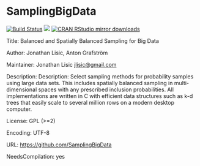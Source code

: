 # SamplingBigData  
[![Build Status](https://travis-ci.org/jlisic/SamplingBigData.svg?branch=master)](https://travis-ci.org/jlisic/SamplingBigData)
[![](http://www.r-pkg.org/badges/version/SamplingBigData)](http://www.r-pkg.org/pkg/SamplingBigData)
[![CRAN RStudio mirror downloads](http://cranlogs.r-pkg.org/badges/SamplingBigData)](http://www.r-pkg.org/pkg/SamplingBigData)


Title: Balanced and Spatially Balanced Sampling for Big Data

Author: Jonathan Lisic, Anton Grafström

Maintainer: Jonathan Lisic <jlisic@gmail.com>

Description: 
Description: Select sampling methods for probability samples using large data sets.  This includes spatially balanced sampling in multi-dimensional spaces with any prescribed inclusion probabilities. All implementations are written in C with efficient data structures such as k-d trees that easily scale to several million rows on a modern desktop computer. 

License: GPL (>=2)

Encoding: UTF-8

URL: https://github.com/SamplingBigData

NeedsCompilation: yes

